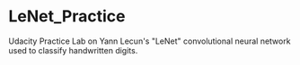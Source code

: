 # LeNet_Practice
Udacity Practice Lab on Yann Lecun's "LeNet" convolutional neural network used to classify handwritten digits. 
